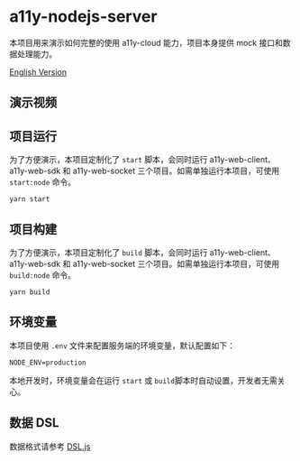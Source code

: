 # a11y-nodejs-server

本项目用来演示如何完整的使用 a11y-cloud 能力，项目本身提供 mock 接口和数据处理能力。

[English Version](./README.md)

## 演示视频

## 项目运行

为了方便演示，本项目定制化了 `start` 脚本，会同时运行 a11y-web-client、 a11y-web-sdk 和 a11y-web-socket 三个项目。如需单独运行本项目，可使用 `start:node` 命令。

```
yarn start
```

## 项目构建

为了方便演示，本项目定制化了 `build` 脚本，会同时运行 a11y-web-client、 a11y-web-sdk 和 a11y-web-socket 三个项目。如需单独运行本项目，可使用 `build:node` 命令。

```
yarn build
```

## 环境变量

本项目使用 `.env` 文件来配置服务端的环境变量，默认配置如下：

```
NODE_ENV=production
```

本地开发时，环境变量会在运行 `start` 或 `build`脚本时自动设置，开发者无需关心。

## 数据 DSL

数据格式请参考 [DSL.js](../../DSL.js)

